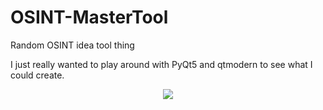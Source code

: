 # OSINT-MasterTool
Random OSINT idea tool thing

I just really wanted to play around with PyQt5 and qtmodern to see what I could create. 

<p align="center">
  <img src="./static/WorkingOSINT.gif">
</p> 
